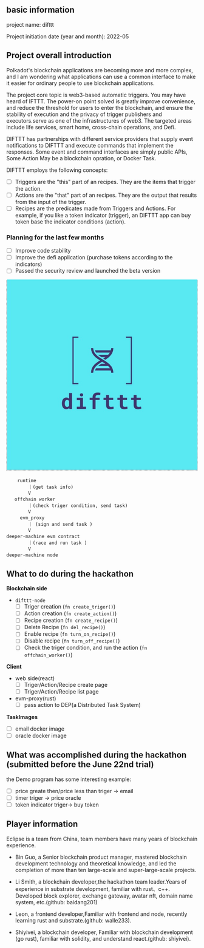 ## basic information

project name: difttt

Project initiation date (year and month): 2022-05

## Project overall introduction

Polkadot's blockchain applications are becoming more and more complex, and I am wondering what applications can use a common interface to make it easier for ordinary people to use blockchain applications.

The project core topic is web3-based automatic triggers. You may have heard of IFTTT. The power-on point solved is greatly improve convenience, and reduce the threshold for users to enter the blockchain, and ensure the stability of execution and the privacy of trigger publishers and executors.serve as one of the infrastructures of web3. The targeted areas include life services, smart home, cross-chain operations, and Defi.

DIFTTT has partnerships with different service providers that supply event notifications to DIFTTT and execute commands that implement the responses. Some event and command interfaces are simply public APIs, Some Action May be a blockchain opration, or Docker Task.

DIFTTT employs the following concepts:
- [ ] Triggers are the "this" part of an recipes. They are the items that trigger the action. 
- [ ] Actions are the "that" part of an recipes. They are the output that results from the input of the trigger.
- [ ] Recipes are the predicates made from Triggers and Actions. For example, if you like a token indicator (trigger), an DIFTTT app can buy token base the indicator conditions (action).

### Planning for the last few months
- [ ] Improve code stability
- [ ] Improve the defi application (purchase tokens according to the indicators)
- [ ] Passed the security review and launched the beta version

![logo](./logo.png)

```
    runtime 
        ｜(get task info)
        V
   offchain worker
        ｜(check triger condition, send task)
        V
     evm_proxy
        ｜ (sign and send task )
        V
deeper-machine evm contract
        ｜(race and run task )
        V
deeper-machine node
```

## What to do during the hackathon

**Blockchain side**
- `difttt-node`
  - [ ] Triger creation (`fn create_triger()`)
  - [ ] Action creation (`fn create_action()`)
  - [ ] Recipe creation (`fn create_recipe()`)
  - [ ] Delete Recipe (`fn del_recipe()`)
  - [ ] Enable recipe (`fn turn_on_recipe()`)
  - [ ] Disable recipe (`fn turn_off_recipe()`)
  - [ ] Check the triger condition, and run the action (`fn offchain_worker()`)
  
**Client**

- web side(react)
  - [ ] Triger/Action/Recipe create page
  - [ ] Triger/Action/Recipe list page

- evm-proxy(rust)
  - [ ] pass action to DEP(a Distributed Task System)

**TaskImages**
- [ ] email docker image
- [ ] oracle docker image

## What was accomplished during the hackathon (submitted before the June 22nd trial)
the Demo program has some interesting example:
- [ ] price greate then/price less than triger -> email
- [ ] timer triger -> price oracle
- [ ] token indicator triger-> buy token

## Player information

Eclipse is a team from China, team members have many years of blockchain experience.
- Bin Guo, a Senior blockchain product manager, mastered blockchain development technology and theoretical knowledge, and led the completion of more than ten large-scale and super-large-scale projects.

- Li Smith, a blockchain developer,the hackathon team leader.Years of experience in substrate development, familiar with rust、c++. Developed block explorer, exchange gateway, avatar nft, domain name system, etc.(github: baidang201)

- Leon, a frontend developer,Familiar with frontend and node, recently learning rust and substrate.(github: walle233).

- Shiyivei, a blockchain developer, Familiar with blockchain development (go rust), familiar with solidity, and understand react.(github: shiyivei).